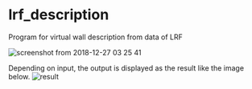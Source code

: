 # lrf_description

Program for virtual wall description from data of LRF

![screenshot from 2018-12-27 03 25 41](https://user-images.githubusercontent.com/33017096/50563293-fe892b00-0d5e-11e9-863c-e6f0869e6bb5.png)


Depending on input, the output is displayed as the result like the image below.
![result](https://github.com/mako12345/lrf_description/blob/media/test.gif)
